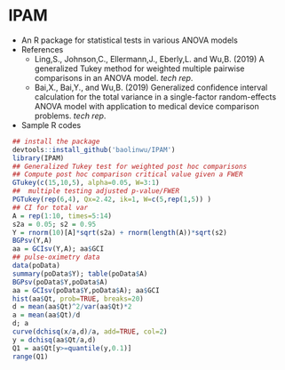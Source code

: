 # IPAM
 - An R package for statistical tests in various ANOVA models
 - References
   - Ling,S., Johnson,C., Ellermann,J., Eberly,L. and Wu,B. (2019) A generalized Tukey method for weighted multiple pairwise comparisons in an ANOVA model. *tech rep*.
    - Bai,X., Bai,Y., and Wu,B. (2019) Generalized confidence interval calculation for the total variance in a single-factor random-effects ANOVA model with application to medical device comparison problems. *tech rep*.
 - Sample R codes
```R
 ## install the package
 devtools::install_github('baolinwu/IPAM')
 library(IPAM)
 ## Generalized Tukey test for weighted post hoc comparisons
 ## Compute post hoc comparison critical value given a FWER
 GTukey(c(15,10,5), alpha=0.05, W=3:1)
 ##  multiple testing adjusted p-value/FWER 
 PGTukey(rep(6,4), Qx=2.42, ik=1, W=c(5,rep(1,5)) )
 ## CI for total var
 A = rep(1:10, times=5:14)
 s2a = 0.05; s2 = 0.95
 Y = rnorm(10)[A]*sqrt(s2a) + rnorm(length(A))*sqrt(s2)
 BGPsv(Y,A)
 aa = GCIsv(Y,A); aa$GCI
 ## pulse-oximetry data
 data(poData)
 summary(poData$Y); table(poData$A)
 BGPsv(poData$Y,poData$A)
 aa = GCIsv(poData$Y,poData$A); aa$GCI
 hist(aa$Qt, prob=TRUE, breaks=20)
 d = mean(aa$Qt)^2/var(aa$Qt)*2
 a = mean(aa$Qt)/d
 d; a
 curve(dchisq(x/a,d)/a, add=TRUE, col=2)
 y = dchisq(aa$Qt/a,d)
 Q1 = aa$Qt[y>=quantile(y,0.1)]
 range(Q1)
```
